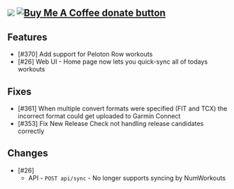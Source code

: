 [![](https://img.shields.io/static/v1?label=Sponsor&message=%E2%9D%A4&logo=GitHub&color=%23fe8e86)](https://github.com/sponsors/philosowaffle) <span class="badge-buymeacoffee"><a href="https://www.buymeacoffee.com/philosowaffle" title="Donate to this project using Buy Me A Coffee"><img src="https://img.shields.io/badge/buy%20me%20a%20coffee-donate-yellow.svg" alt="Buy Me A Coffee donate button" /></a></span>
---

## Features

- [#370] Add support for Peloton Row workouts
- [#26] Web UI - Home page now lets you quick-sync all of todays workouts

## Fixes

- [#361] When multiple convert formats were specified (FIT and TCX) the incorrect format could get uploaded to Garmin Connect
- [#353] Fix New Release Check not handling release candidates correctly

## Changes

- [#26]
	- API - `POST api/sync` - No longer supports syncing by NumWorkouts